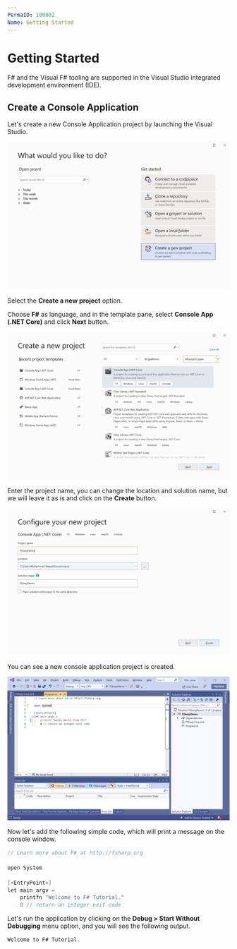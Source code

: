 ```yaml
---
PermaID: 100002
Name: Getting Started
---
```


# Getting Started

F# and the Visual F# tooling are supported in the Visual Studio integrated development environment (IDE).

## Create a Console Application

Let's create a new Console Application project by launching the Visual Studio.

<img src="images/getting-started-1.png">

Select the **Create a new project** option.

Choose **F#** as language, and in the template pane, select **Console App (.NET Core)** and click **Next** button.

<img src="images/getting-started-2.png">

Enter the project name, you can change the location and solution name, but we will leave it as is and click on the **Create** button.  

<img src="images/getting-started-3.png">

You can see a new console application project is created. 

<img src="images/getting-started-4.png">

Now let's add the following simple code, which will print a message on the console window.

```csharp
// Learn more about F# at http://fsharp.org

open System

[<EntryPoint>]
let main argv =
    printfn "Welcome to F# Tutorial."
    0 // return an integer exit code

```

Let's run the application by clicking on the **Debug > Start Without Debugging** menu option, and you will see the following output.

```csharp
Welcome to F# Tutorial.
```

